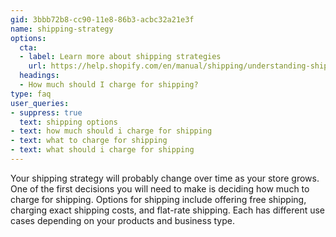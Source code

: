 ```yaml
---
gid: 3bbb72b8-cc90-11e8-86b3-acbc32a21e3f
name: shipping-strategy
options:
  cta:
  - label: Learn more about shipping strategies
    url: https://help.shopify.com/en/manual/shipping/understanding-shipping/plan-your-shipping-strategy#shipping-strategies
  headings:
  - How much should I charge for shipping?
type: faq
user_queries:
- suppress: true
  text: shipping options
- text: how much should i charge for shipping
- text: what to charge for shipping
- text: what should i charge for shipping
---
```


Your shipping strategy will probably change over time as your store grows. One of the first decisions you will need to make is deciding how much to charge for shipping. Options for shipping include offering free shipping, charging exact shipping costs, and flat-rate shipping. Each has different use cases depending on your products and business type.
